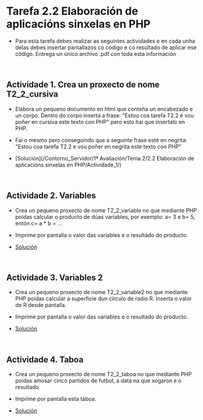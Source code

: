 # Tarefa 2.2 Elaboración de aplicacións sinxelas en PHP

- Para esta tarefa debes realizar as seguintes actividades e en cada unha delas debes insertar pantallazos co código e co resultado de aplicar ese código. Entrega un único archivo .pdf con toda esta información

</br>

## Actividade 1. Crea un proxecto de nome T2_2_cursiva

- Elabora un pequeno documento en html que conteña un encabezado e un corpo. Dentro do corpo inserta a frase: "Estou coa tarefa T2.2 e vou poñer en cursiva este texto con PHP" pero esto hai que insertalo en PHP.

- Fai o mesmo pero conseguindo que a seguinte frase esté en negrita: "Estou coa tarefa T2.2 e vou poñer en negrita este texto con PHP"

- [Solución](/Contorno_Servidor/1ª Avaliación/Tema 2/2.2 Elaboración de aplicacións sinxelas en PHP/Actividade_1/)

</br>

## Actividade 2. Variables

- Crea un pequeno proxecto de nome T2_2_variable no que mediante PHP poidas calcular o producto de dúas variables, por exemplo: a= 3 e b= 5, entón c= a * b = ...

- Imprime por pantalla o valor das variables e o resultado do producto.

- [Solución](/Actividade_2/)

</br>

## Actividade 3. Variables 2

- Crea un pequeno proxecto de nome T2_2_variable2 no que mediante PHP poidas calcular a superficie dun círculo de radio R. Inserta o valor de R desde pantalla.

- Imprime por pantalla o valor das variables e o resultado do producto.

- [Solución](/Actividade_3/)

</br>

## Actividade 4. Taboa

- Crea un pequeno proxecto de nome T2_2_taboa no que mediante PHP poidas amosar cinco partidos de futbol, a data na que xogaron e o resultado

- Imprime por pantalla esta táboa.

- [Solución](/Actividade_4/)
